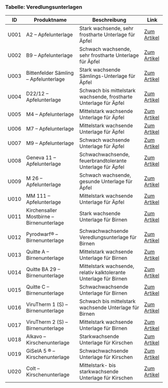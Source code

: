 

### Tabelle: Veredlungsunterlagen

| ID    | Produktname                                    | Beschreibung                                                                              | Link  |
|-------|------------------------------------------------|-------------------------------------------------------------------------------------------|-------|
| U001  | A2 – Apfelunterlage                            | Stark wachsende, sehr frostharte Unterlage für Äpfel                                      | [Zum Artikel](https://www.eggert-baumschulen.de/de/produkt/unterlage-a2-apfelunterlage) |
| U002  | B9 – Apfelunterlage                            | Schwach wachsende, sehr frostharte Unterlage für Äpfel                                      | [Zum Artikel](https://www.eggert-baumschulen.de/de/produkt/unterlage-b9-apfelunterlage) |
| U003  | Bittenfelder Sämling – Apfelunterlage            | Stark wachsende Sämlings-Unterlage für Äpfel                                                | [Zum Artikel](https://www.eggert-baumschulen.de/de/produkt/unterlage-bittenfelder-saemling-apfelunterlage) |
| U004  | D22/12 – Apfelunterlage                        | Schwach bis mittelstark wachsende, frostharte Unterlage für Äpfel                           | [Zum Artikel](https://www.eggert-baumschulen.de/de/produkt/unterlage-d22-12-apfelunterlage) |
| U005  | M4 – Apfelunterlage                            | Mittelstark wachsende Unterlage für Äpfel                                                   | [Zum Artikel](https://www.eggert-baumschulen.de/de/produkt/unterlage-m4-apfelunterlage) |
| U006  | M7 – Apfelunterlage                            | Mittelstark wachsende Unterlage für Äpfel                                                   | [Zum Artikel](https://www.eggert-baumschulen.de/de/produkt/unterlage-m7-apfelunterlage) |
| U007  | M9 – Apfelunterlage                            | Schwach wachsende Unterlage für Äpfel                                                       | [Zum Artikel](https://www.eggert-baumschulen.de/de/produkt/unterlage-m9-apfelunterlage) |
| U008  | Geneva 11 – Apfelunterlage                     | Schwachwachsende, feuerbrandtolerante Unterlage für Äpfel                                   | [Zum Artikel](https://www.eggert-baumschulen.de/de/produkt/unterlage-geneva-11-apfelunterlage) |
| U009  | M 26 – Apfelunterlage                          | Schwach wachsende, gesunde Unterlage für Äpfel                                              | [Zum Artikel](https://www.eggert-baumschulen.de/de/produkt/unterlage-m-26-apfelunterlage) |
| U010  | MM 111 – Apfelunterlage                        | Mittelstark wachsende Unterlage für Äpfel                                                   | [Zum Artikel](https://www.eggert-baumschulen.de/de/produkt/unterlage-mm-111-apfelunterlage) |
| U011  | Kirchensaller Mostbirne – Birnenunterlage        | Stark wachsende Unterlage für Birnen                                                        | [Zum Artikel](https://www.eggert-baumschulen.de/de/produkt/unterlage-kirchensaller-mostbirne-birnenunterlage) |
| U012  | Pyrodwarf® – Birnenunterlage                   | Schwachwachsende Veredlungsunterlage für Birnen                                             | [Zum Artikel](https://www.eggert-baumschulen.de/de/produkt/unterlage-pyrodwarf-birnenunterlage) |
| U013  | Quitte A – Birnenunterlage                     | Mittelstark wachsende Unterlage für Birnen                                                  | [Zum Artikel](https://www.eggert-baumschulen.de/de/produkt/unterlage-quitte-a-birnenunterlage) |
| U014  | Quitte BA 29 – Birnenunterlage                 | Mittelstark wachsende, relativ kalktolerante Unterlage für Birnen                             | [Zum Artikel](https://www.eggert-baumschulen.de/de/produkt/unterlage-quitte-ba-29-birnenunterlage) |
| U015  | Quitte C – Birnenunterlage                     | Schwachwachsende Unterlage für Birnen                                                       | [Zum Artikel](https://www.eggert-baumschulen.de/de/produkt/unterlage-quitte-c-birnenunterlage) |
| U016  | ViruTherm 1 (S) – Birnenunterlage              | Schwach bis mittelstark wachsende Unterlage für Birnen                                      | [Zum Artikel](https://www.eggert-baumschulen.de/de/produkt/unterlage-virutherm-1-s-birnenunterlage) |
| U017  | ViruTherm 2 (S) – Birnenunterlage              | Mittelstark wachsende Unterlage für Birnen                                                  | [Zum Artikel](https://www.eggert-baumschulen.de/de/produkt/unterlage-virutherm-2-s-birnenunterlage) |
| U018  | Alkavo – Kirschenunterlage                     | Starkwachsende Unterlage für Kirschen                                                       | [Zum Artikel](https://www.eggert-baumschulen.de/de/produkt/unterlage-alkavo-kirschenunterlage) |
| U019  | GiSelA 5 ® – Kirschenunterlage                 | Schwachwachsende Unterlage für Kirschen                                                     | [Zum Artikel](https://www.eggert-baumschulen.de/de/produkt/unterlage-gisela-5-kirschenunterlage) |
| U020  | Colt – Kirschenunterlage                       | Mittelstark- bis starkwachsende Unterlage für Kirschen                                      | [Zum Artikel](https://www.eggert-baumschulen.de/de/produkt/unterlage-colt-kirschenunterlage) |
